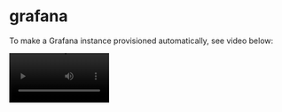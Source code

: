 # grafana
To make a Grafana instance provisioned automatically, see video below:

<div id="81976607206"><video src='https://www.aparat.com/embed/cx7ea?data[rnddiv]=81976607206&data[responsive]=yes' width=180/>
</div>
